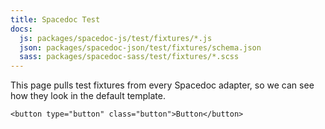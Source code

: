 ```yaml
---
title: Spacedoc Test
docs:
  js: packages/spacedoc-js/test/fixtures/*.js
  json: packages/spacedoc-json/test/fixtures/schema.json
  sass: packages/spacedoc-sass/test/fixtures/*.scss
---
```


This page pulls test fixtures from every Spacedoc adapter, so we can see how they look in the default template.

```html_example
<button type="button" class="button">Button</button>
```
